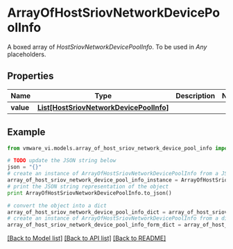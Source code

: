 # ArrayOfHostSriovNetworkDevicePoolInfo

A boxed array of *HostSriovNetworkDevicePoolInfo*. To be used in *Any* placeholders. 

## Properties
Name | Type | Description | Notes
------------ | ------------- | ------------- | -------------
**value** | [**List[HostSriovNetworkDevicePoolInfo]**](HostSriovNetworkDevicePoolInfo.md) |  | 

## Example

```python
from vmware_vi.models.array_of_host_sriov_network_device_pool_info import ArrayOfHostSriovNetworkDevicePoolInfo

# TODO update the JSON string below
json = "{}"
# create an instance of ArrayOfHostSriovNetworkDevicePoolInfo from a JSON string
array_of_host_sriov_network_device_pool_info_instance = ArrayOfHostSriovNetworkDevicePoolInfo.from_json(json)
# print the JSON string representation of the object
print ArrayOfHostSriovNetworkDevicePoolInfo.to_json()

# convert the object into a dict
array_of_host_sriov_network_device_pool_info_dict = array_of_host_sriov_network_device_pool_info_instance.to_dict()
# create an instance of ArrayOfHostSriovNetworkDevicePoolInfo from a dict
array_of_host_sriov_network_device_pool_info_form_dict = array_of_host_sriov_network_device_pool_info.from_dict(array_of_host_sriov_network_device_pool_info_dict)
```
[[Back to Model list]](../README.md#documentation-for-models) [[Back to API list]](../README.md#documentation-for-api-endpoints) [[Back to README]](../README.md)


